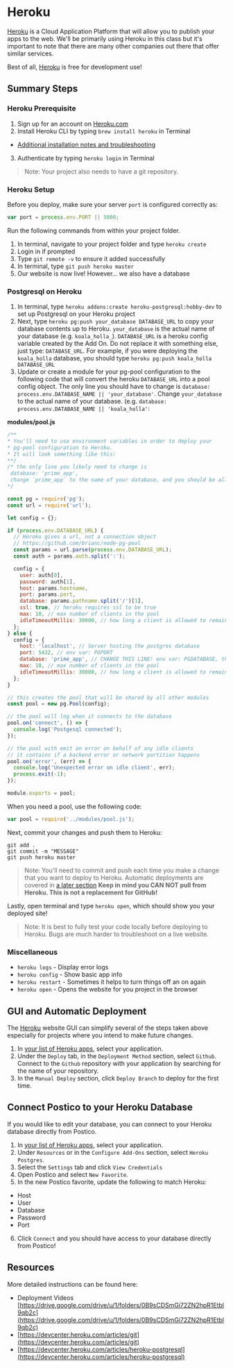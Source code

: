 # Heroku

[Heroku](https://www.heroku.com/) is a Cloud Application Platform that will allow you to publish your apps to the web. We'll be primarily using Heroku in this class but it's important to note that there are many other companies out there that offer similar services.

Best of all, [Heroku](https://www.heroku.com/) is free for development use! 

## Summary Steps

### Heroku Prerequisite

1. Sign up for an account on [Heroku.com](https://www.heroku.com/)
2. Install Heroku CLI by typing `brew install heroku` in Terminal
  - [Additional installation notes and troubleshooting](https://devcenter.heroku.com/articles/heroku-cli#download-and-install)
3. Authenticate by typing `heroku login` in Terminal

> Note: Your project also needs to have a git repository.

### Heroku Setup

Before you deploy, make sure your server `port` is configured correctly as:

```JavaScript
var port = process.env.PORT || 5000;
```

Run the following commands from within your project folder.

1. In terminal, navigate to your project folder and type `heroku create`
2. Login in if prompted
3. Type `git remote -v` to ensure it added successfully
4. In terminal, type `git push heroku master`
5. Our website is now live! However... we also have a database

### Postgresql on Heroku

1. In terminal, type `heroku addons:create heroku-postgresql:hobby-dev` to set up Postgresql on your Heroku project
2. Next, type `heroku pg:push your_database DATABASE_URL` to copy your database contents up to Heroku. `your_database` is the actual name of your database (e.g. `koala_holla_`). `DATABASE_URL` is a heroku config variable created by the Add On. Do not replace it with something else, just type: `DATABASE_URL`. For example, if you were deploying the `koala_holla` database, you should type `heroku pg:push koala_holla DATABASE_URL`
3. Update or create a module for your pg-pool configuration to the following code that will convert the heroku `DATABASE_URL` into a pool config object. The only line you should have to change is `database: process.env.DATABASE_NAME || 'your_database'`. Change `your_database` to the actual name of your database. (e.g. `database: process.env.DATABASE_NAME || 'koala_holla'`:

**modules/pool.js**

```JavaScript
/**
* You'll need to use environment variables in order to deploy your
* pg-pool configuration to Heroku.
* It will look something like this:
**/
/* the only line you likely need to change is
 database: 'prime_app',
 change `prime_app` to the name of your database, and you should be all set!
*/

const pg = require('pg');
const url = require('url');

let config = {};

if (process.env.DATABASE_URL) {
  // Heroku gives a url, not a connection object
  // https://github.com/brianc/node-pg-pool
  const params = url.parse(process.env.DATABASE_URL);
  const auth = params.auth.split(':');

  config = {
    user: auth[0],
    password: auth[1],
    host: params.hostname,
    port: params.port,
    database: params.pathname.split('/')[1],
    ssl: true, // heroku requires ssl to be true
    max: 10, // max number of clients in the pool
    idleTimeoutMillis: 30000, // how long a client is allowed to remain idle before being closed
  };
} else {
  config = {
    host: 'localhost', // Server hosting the postgres database
    port: 5432, // env var: PGPORT
    database: 'prime_app', // CHANGE THIS LINE! env var: PGDATABASE, this is likely the one thing you need to change to get up and running
    max: 10, // max number of clients in the pool
    idleTimeoutMillis: 30000, // how long a client is allowed to remain idle before being closed
  };
}

// this creates the pool that will be shared by all other modules
const pool = new pg.Pool(config);

// the pool will log when it connects to the database
pool.on('connect', () => {
  console.log('Postgesql connected');
});

// the pool with emit an error on behalf of any idle clients
// it contains if a backend error or network partition happens
pool.on('error', (err) => {
  console.log('Unexpected error on idle client', err);
  process.exit(-1);
});

module.exports = pool;
```

When you need a pool, use the following code:

```JavaScript
var pool = require('../modules/pool.js');
```

Next, commit your changes and push them to Heroku:

```
git add .
git commit -m "MESSAGE"
git push heroku master
```

> Note: You'll need to commit and push each time you make a change that you want to deploy to Heroku. Automatic deployments are covered in [a later section](#gui-and-automatic-deployment) **Keep in mind you CAN NOT pull from Heroku. This is not a replacement for GitHub!**

Lastly, open terminal and type `heroku open`, which should show you your deployed site!

> Note: It is best to fully test your code locally before deploying to Heroku. Bugs are much harder to troubleshoot on a live website.

### Miscellaneous

- `heroku logs` - Display error logs
- `heroku config` - Show basic app info
- `heroku restart` - Sometimes it helps to turn things off an on again
- `heroku open` - Opens the website for you project in the browser

## GUI and Automatic Deployment

The [Heroku](https://www.heroku.com/) website GUI can simplify several of the steps taken above especially for projects where you intend to make future changes.

1. In [your list of Heroku apps](https://dashboard.heroku.com/apps), select your application.
2. Under the `Deploy` tab, in the `Deployment Method` section, select `Github`. Connect to the `Github` repository with your application by searching for the name of your repository.
3. In the `Manual Deploy` section, click `Deploy Branch` to deploy for the first time.

## Connect Postico to your Heroku Database

If you would like to edit your database, you can connect to your Heroku database directly from Postico. 

1. In [your list of Heroku apps](https://dashboard.heroku.com/apps), select your application.
2. Under `Resources` or in the `Configure Add-Ons` section, select `Heroku Postgres`.
3. Select the `Settings` tab and click `View Credentials`
4. Open Postico and select `New Favorite`.
5. In the new Postico favorite, update the following to match Heroku:
  - Host
  - User
  - Database
  - Password
  - Port
6. Click `Connect` and you should have access to your database directly from Postico!

## Resources

More detailed instructions can be found here: 

- Deployment Videos [https://drive.google.com/drive/u/1/folders/0B9sCDSmGi72ZN2hpR1Etbl9qb2c](https://drive.google.com/drive/u/1/folders/0B9sCDSmGi72ZN2hpR1Etbl9qb2c)
- [https://devcenter.heroku.com/articles/git](https://devcenter.heroku.com/articles/git)
- [https://devcenter.heroku.com/articles/heroku-postgresql](https://devcenter.heroku.com/articles/heroku-postgresql)
